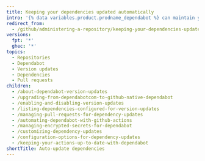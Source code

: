 ```yaml
---
title: Keeping your dependencies updated automatically
intro: '{% data variables.product.prodname_dependabot %} can maintain your repository''s dependencies automatically.'
redirect_from:
  - /github/administering-a-repository/keeping-your-dependencies-updated-automatically
versions:
  fpt: '*'
  ghec: '*'
topics:
  - Repositories
  - Dependabot
  - Version updates
  - Dependencies
  - Pull requests
children:
  - /about-dependabot-version-updates
  - /upgrading-from-dependabotcom-to-github-native-dependabot
  - /enabling-and-disabling-version-updates
  - /listing-dependencies-configured-for-version-updates
  - /managing-pull-requests-for-dependency-updates
  - /automating-dependabot-with-github-actions
  - /managing-encrypted-secrets-for-dependabot
  - /customizing-dependency-updates
  - /configuration-options-for-dependency-updates
  - /keeping-your-actions-up-to-date-with-dependabot
shortTitle: Auto-update dependencies
---
```


